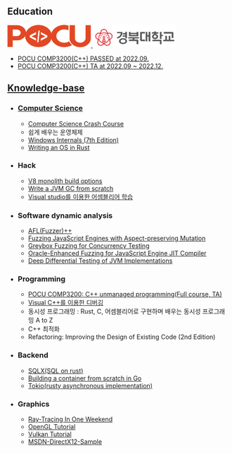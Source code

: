 ## Education

<div align="left" >
<a href="https://pocu.academy/ko" target="_blank"/>
<img style="padding: 100 px" src="pocu_logo.png" width=190 height=51 />

<a href="https://knu.ac.kr/" target="_blank">
<img style="padding: 100 px" src="KNU_LOGO.png" width=190 height=51 />
</div> 

  - POCU COMP3200(C++) PASSED at 2022.09.
  - POCU COMP3200(C++) TA at 2022.09 ~ 2022.12.

## Knowledge-base

  * ### Computer Science
  
    - [Computer Science Crash Course](https://www.youtube.com/watch?v=tpIctyqH29Q&list=PLH2l6uzC4UEW0s7-KewFLBC1D0l6XRfye)
    - 쉽게 배우는 운영체제
    - [Windows Internals (7th Edition)](https://learn.microsoft.com/en-us/sysinternals/resources/windows-internals)
    - [Writing an OS in Rust](https://os.phil-opp.com/ko/)
      
  * ### Hack
    
    - [V8 monolith build options](https://github.com/newkjs/v8-monolith-builds)
    - [Write a JVM GC from scratch](https://shipilev.net/jvm/diy-gc/)
    - [Visual studio를 이용한 어셈블리어 학습](https://www.youtube.com/watch?v=cEnpeDMAw_Y)
      
  * ### Software dynamic analysis

    - [AFL(Fuzzer)++](https://aflplus.plus/)
    - [Fuzzing JavaScript Engines with Aspect-preserving Mutation](https://taesoo.kim/pubs/2020/park:die.pdf)
    - [Greybox Fuzzing for Concurrency Testing](https://dl.acm.org/doi/10.1145/3620665.3640389)
    - [Oracle-Enhanced Fuzzing for JavaScript Engine JIT Compiler](https://www.usenix.org/conference/usenixsecurity23/presentation/wang-junjie)
    - [Deep Differential Testing of JVM Implementations](https://ieeexplore.ieee.org/document/8811957)

  * ### Programming

    - [POCU COMP3200: C++ unmanaged programming(Full course, TA)](https://pocu.academy/ko/Courses/COMP3200)
    - [Visual C++를 이용한 디버깅](https://www.youtube.com/watch?v=XVxFoHZXy9U)
    - 동시성 프로그래밍 : Rust, C, 어셈블리어로 구현하며 배우는 동시성 프로그래밍 A to Z
    - C++ 최적화
    - Refactoring: Improving the Design of Existing Code (2nd Edition)
  
  * ### Backend
  
    - [SQLX(SQL on rust)](https://github.com/launchbadge/sqlx)
    - [Building a container from scratch in Go](https://www.youtube.com/watch?v=Utf-A4rODH8)
    - [Tokio(rusty asynchronous implementation)](https://tokio.rs/)
  
  * ### Graphics
  
    - [Ray-Tracing In One Weekend](https://raytracing.github.io/books/RayTracingTheNextWeek.html)
    - [OpenGL Tutorial](https://opengl-tutorial.org/)
    - [Vulkan Tutorial](https://vulkan-tutorial.com/)
    - [MSDN-DirectX12-Sample](https://github.com/microsoft/DirectX-Graphics-Samples)

    


